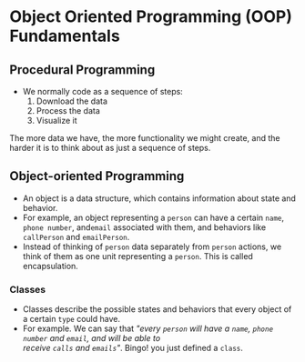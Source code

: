 # Object Oriented Programming (OOP) Fundamentals

## Procedural Programming

  + We normally code as a sequence of steps:
    1. Download the data
    2. Process the data 
    3. Visualize it

  The more data we have, the more functionality we might create, and the harder it is to think about as just a 
  sequence of steps.

## Object-oriented Programming

  + An object is a data structure, which contains information about state and behavior.
  + For example,  an object representing a `person` can have a certain `name`, `phone number`, and`email`  associated 
  with them, and behaviors like `callPerson` and `emailPerson`. 
  + Instead of thinking of `person` data separately from `person` actions, we think of them as one unit representing a 
  `person`. This is called encapsulation.

  
### Classes 

  + Classes describe the possible states and behaviors that every object of a certain `type` could have.
  + For example. We can say that *"every `person` will have a `name`, `phone number` and `email`, and will be able to  
    receive `calls` and `emails`"*. Bingo! you just defined a `class`.
    